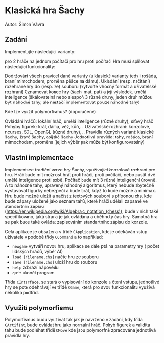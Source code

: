 # Klasická hra Šachy
Autor: Šimon Vávra

## Zadání

Implementujte následující varianty:

pro 2 hráče na jednom počítači
pro hru proti počítači
Hra musí splňovat následující funkcionality:

Dodržování všech pravidel dané varianty (u klasické varianty tedy i rošáda, braní mimochodem, proměna pěšce na dámu).
Ukládání (resp. načítání) rozehrané hry do (resp. ze) souboru (vytvořte vhodný formát a uživatelské rozhraní)
Oznamovat konec hry (šach, mat, pat) a její výsledek.
umělá inteligence (škálovatelná nebo alespoň 3 různé druhy, jeden druh můžou být náhodné tahy, ale nestačí implementovat pouze náhodné tahy)

Kde lze využít polymorfismus? (doporučené)

Ovládání hráčů: lokální hráč, umělá inteligence (různé druhy), síťový hráč
Pohyby figurek: král, dáma, věž, kůň,...
Uživatelské rozhraní: konzolové, ncurses, SDL, OpenGL (různé druhy),...
Pravidla různých variant: klasické šachy, žravé šachy, asijské šachy
Jednotlivá pravidla: tahy, rošáda, braní mimochodem, proměna (jejich výběr pak může být konfigurovatelný)


## Vlastní implementace

Implementace tradiční verze hry Šachy, využívající konzolové rozhraní pro hru. Hráč bude mít možnost hrát proti hráči, proti počítači, nebo pustit dvě umělé inteligence proti sobě. Počítač bude mít 3 různé inteligenční úrovně. A to náhodné tahy, upravený náhodný algoritmus, který nebude zbytečně vystavovat figurky nebezpečí a bude brát, když to bude možné a minimax. Hru bude možné uložit a načíst z textových souborů s příponou chs. kde bude zápasy uložené jako seznam tahů, které hráči udělali zapsané ve standartním zápisu (https://en.wikipedia.org/wiki/Algebraic_notation_(chess)), bude v nich také specifikováno, jaká strana je jak ovládána a uběhnutý čas hry. Samotná hra se pak bude také ovládat zapisováním standartního zápisu do konzole.

Celá aplikace je obsažena v třídě `CApplication`, kde je očekáván vstup uživatele v podobě třídy `CCommand` a to například:

- `newgame` vytváří novou hru, aplikace se dále ptá na parametry hry ( počet lidských hráčů, výbér AI)
- `load [filename.chs]` načte hru ze souboru
- `save [filename.chs]` uloží hru do souboru
- `help` zobrazí nápovědu
- `quit` ukončí program

Třída `CInterface`, se stará o vypisování do konzole a čtení vstupu, jednotlivé hry se poté odehrávají ve třídě `CGame`, která pro svou funkcionalitu využívá několika podtříd.

## Využití polymorfismu

Polymorfismus budu využívat tak jak je navrženo v zadání, kdy třída `CArtifInt`, bude ovládat hru jako normální hráč. Pohyb figurek a validita tahu bude podléhat třídě `CMove` kde jsou polymorfně zpracována jednotlivá pravidla hry.